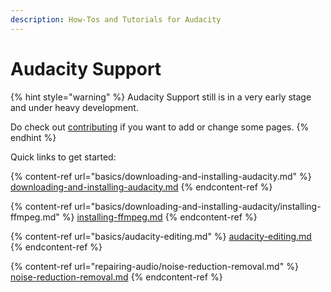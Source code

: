```yaml
---
description: How-Tos and Tutorials for Audacity
---
```


# Audacity Support

{% hint style="warning" %}
Audacity Support still is in a very early stage and under heavy development.

Do check out [contributing](community/contributing/ "mention") if you want to add or change some pages.
{% endhint %}

Quick links to get started:

{% content-ref url="basics/downloading-and-installing-audacity.md" %}
[downloading-and-installing-audacity.md](basics/downloading-and-installing-audacity.md)
{% endcontent-ref %}

{% content-ref url="basics/downloading-and-installing-audacity/installing-ffmpeg.md" %}
[installing-ffmpeg.md](basics/downloading-and-installing-audacity/installing-ffmpeg.md)
{% endcontent-ref %}

{% content-ref url="basics/audacity-editing.md" %}
[audacity-editing.md](basics/audacity-editing.md)
{% endcontent-ref %}

{% content-ref url="repairing-audio/noise-reduction-removal.md" %}
[noise-reduction-removal.md](repairing-audio/noise-reduction-removal.md)
{% endcontent-ref %}
